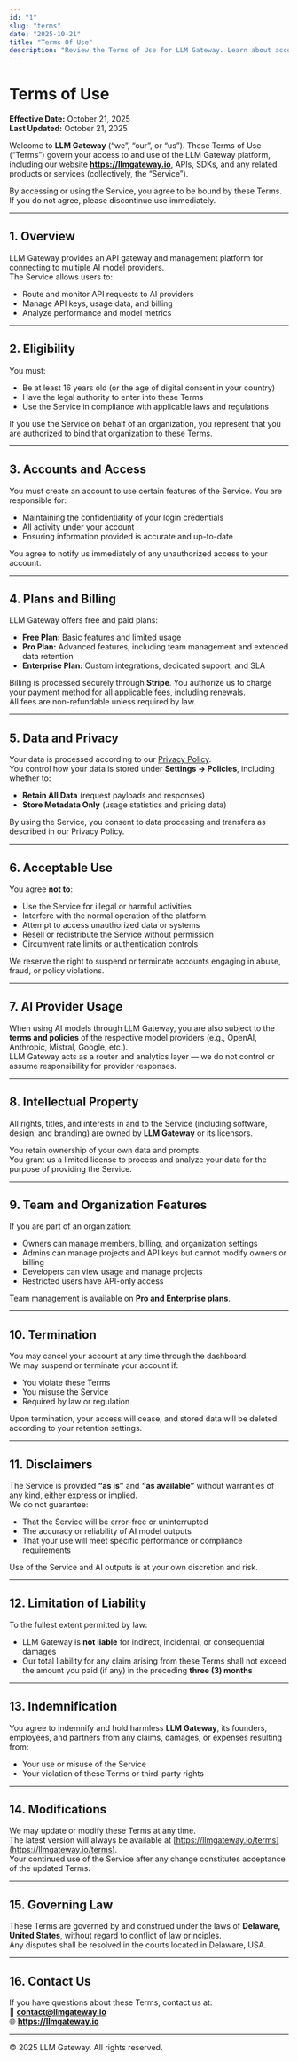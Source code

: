 ```yaml
---
id: "1"
slug: "terms"
date: "2025-10-21"
title: "Terms Of Use"
description: "Review the Terms of Use for LLM Gateway. Learn about account eligibility, billing, data usage, AI provider policies, and user responsibilities when accessing our multi-provider AI gateway platform."
---
```


# Terms of Use

**Effective Date:** October 21, 2025  
**Last Updated:** October 21, 2025

Welcome to **LLM Gateway** (“we”, “our”, or “us”). These Terms of Use (“Terms”) govern your access to and use of the LLM Gateway platform, including our website **https://llmgateway.io**, APIs, SDKs, and any related products or services (collectively, the “Service”).

By accessing or using the Service, you agree to be bound by these Terms. If you do not agree, please discontinue use immediately.

---

## 1. Overview

LLM Gateway provides an API gateway and management platform for connecting to multiple AI model providers.  
The Service allows users to:

- Route and monitor API requests to AI providers
- Manage API keys, usage data, and billing
- Analyze performance and model metrics

---

## 2. Eligibility

You must:

- Be at least 16 years old (or the age of digital consent in your country)
- Have the legal authority to enter into these Terms
- Use the Service in compliance with applicable laws and regulations

If you use the Service on behalf of an organization, you represent that you are authorized to bind that organization to these Terms.

---

## 3. Accounts and Access

You must create an account to use certain features of the Service. You are responsible for:

- Maintaining the confidentiality of your login credentials
- All activity under your account
- Ensuring information provided is accurate and up-to-date

You agree to notify us immediately of any unauthorized access to your account.

---

## 4. Plans and Billing

LLM Gateway offers free and paid plans:

- **Free Plan:** Basic features and limited usage
- **Pro Plan:** Advanced features, including team management and extended data retention
- **Enterprise Plan:** Custom integrations, dedicated support, and SLA

Billing is processed securely through **Stripe**. You authorize us to charge your payment method for all applicable fees, including renewals.  
All fees are non-refundable unless required by law.

---

## 5. Data and Privacy

Your data is processed according to our [Privacy Policy](https://llmgateway.io/privacy).  
You control how your data is stored under **Settings → Policies**, including whether to:

- **Retain All Data** (request payloads and responses)
- **Store Metadata Only** (usage statistics and pricing data)

By using the Service, you consent to data processing and transfers as described in our Privacy Policy.

---

## 6. Acceptable Use

You agree **not to**:

- Use the Service for illegal or harmful activities
- Interfere with the normal operation of the platform
- Attempt to access unauthorized data or systems
- Resell or redistribute the Service without permission
- Circumvent rate limits or authentication controls

We reserve the right to suspend or terminate accounts engaging in abuse, fraud, or policy violations.

---

## 7. AI Provider Usage

When using AI models through LLM Gateway, you are also subject to the **terms and policies** of the respective model providers (e.g., OpenAI, Anthropic, Mistral, Google, etc.).  
LLM Gateway acts as a router and analytics layer — we do not control or assume responsibility for provider responses.

---

## 8. Intellectual Property

All rights, titles, and interests in and to the Service (including software, design, and branding) are owned by **LLM Gateway** or its licensors.

You retain ownership of your own data and prompts.  
You grant us a limited license to process and analyze your data for the purpose of providing the Service.

---

## 9. Team and Organization Features

If you are part of an organization:

- Owners can manage members, billing, and organization settings
- Admins can manage projects and API keys but cannot modify owners or billing
- Developers can view usage and manage projects
- Restricted users have API-only access

Team management is available on **Pro and Enterprise plans**.

---

## 10. Termination

You may cancel your account at any time through the dashboard.  
We may suspend or terminate your account if:

- You violate these Terms
- You misuse the Service
- Required by law or regulation

Upon termination, your access will cease, and stored data will be deleted according to your retention settings.

---

## 11. Disclaimers

The Service is provided **“as is”** and **“as available”** without warranties of any kind, either express or implied.  
We do not guarantee:

- That the Service will be error-free or uninterrupted
- The accuracy or reliability of AI model outputs
- That your use will meet specific performance or compliance requirements

Use of the Service and AI outputs is at your own discretion and risk.

---

## 12. Limitation of Liability

To the fullest extent permitted by law:

- LLM Gateway is **not liable** for indirect, incidental, or consequential damages
- Our total liability for any claim arising from these Terms shall not exceed the amount you paid (if any) in the preceding **three (3) months**

---

## 13. Indemnification

You agree to indemnify and hold harmless **LLM Gateway**, its founders, employees, and partners from any claims, damages, or expenses resulting from:

- Your use or misuse of the Service
- Your violation of these Terms or third-party rights

---

## 14. Modifications

We may update or modify these Terms at any time.  
The latest version will always be available at [https://llmgateway.io/terms](https://llmgateway.io/terms).  
Your continued use of the Service after any change constitutes acceptance of the updated Terms.

---

## 15. Governing Law

These Terms are governed by and construed under the laws of **Delaware, United States**, without regard to conflict of law principles.  
Any disputes shall be resolved in the courts located in Delaware, USA.

---

## 16. Contact Us

If you have questions about these Terms, contact us at:  
📧 **contact@llmgateway.io**  
🌐 **https://llmgateway.io**

---

© 2025 LLM Gateway. All rights reserved.
